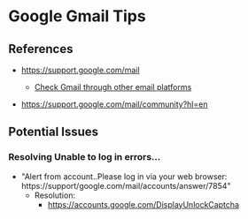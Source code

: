 
# Google Gmail Tips

## References
- https://support.google.com/mail
  + [Check Gmail through other email platforms](https://support.google.com/mail/answer/7126229?hl=en)


- https://support.google.com/mail/community?hl=en


## Potential Issues

### Resolving Unable to log in errors...
- "Alert from account..Please log in via your web browser: https://support/google.com/mail/accounts/answer/7854"
  + Resolution:
    * https://accounts.google.com/DisplayUnlockCaptcha
